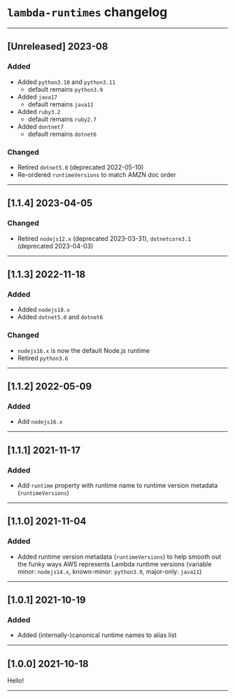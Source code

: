 # `lambda-runtimes` changelog

---

## [Unreleased] 2023-08

### Added

- Added `python3.10` and `python3.11`
  - default remains `python3.9`
- Added `java17`
  - default remains `java11`
- Added `ruby3.2`
  - default remains `ruby2.7`
- Added `dontnet7`
  - default remains `dotnet6`

### Changed

- Retired `dotnet5.0` (deprecated 2022-05-10)
- Re-ordered `runtimeVersions` to match AMZN doc order

---

## [1.1.4] 2023-04-05

### Changed

- Retired `nodejs12.x` (deprecated 2023-03-31), `dotnetcore3.1` (deprecated 2023-04-03)

---

## [1.1.3] 2022-11-18

### Added

- Added `nodejs18.x`
- Added `dotnet5.0` and `dotnet6`


### Changed

- `nodejs16.x` is now the default Node.js runtime
- Retired `python3.6`

---

## [1.1.2] 2022-05-09

### Added

- Add `nodejs16.x`

---

## [1.1.1] 2021-11-17

### Added

- Add `runtime` property with runtime name to runtime version metadata (`runtimeVersions`)

---

## [1.1.0] 2021-11-04

### Added

- Added runtime version metadata (`runtimeVersions`) to help smooth out the funky ways AWS represents Lambda runtime versions (variable minor: `nodejs14.x`, known-minor: `python3.9`, major-only: `java11`)

---

## [1.0.1] 2021-10-19

### Added

- Added (internally-)canonical runtime names to alias list

---

## [1.0.0] 2021-10-18

Hello!

---
